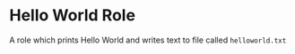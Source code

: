 Hello World Role
================

A role which prints Hello World and writes text to file called `helloworld.txt`
